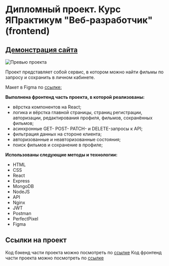 #  Дипломный проект. Курс ЯПрактикум "Веб-разработчик" (frontend)

## [Демонстрация сайта](https://movies.marusillda.nomoreparties.sbs)

![Превью проекта]()

Проект представляет собой сервис, в котором можно найти фильмы по запросу и сохранить в личном кабинете.

Макет в Figma по [ссылке:](https://disk.yandex.ru/d/rCWxnXTRqKTiTg)

**Выполнена фронтенд часть проекта, в которой реализованы:** 
* вёрстка компонентов на React;
* логика и вёрстка главной страницы, страниц регистрации, авторизации, редактирования профиля, фильмов, сохранённых фильмов;
* асинхронные GET- POST- PATCH- и DELETE-запросы к API;
* фильтрация данных на стороне клиента;
* авторизованные и неавторизованные состояния;
* поиск фильмов и сохранение в профиле;

**Использованы следующие методы и технологии:**
  * HTML
  * CSS
  * React
  * Express
  * MongoDB
  * NodeJS
  * API
  * Nginx
  * JWT
  * Postman
  * PerfectPixel
  * Figma

## Ссылки на проект
Код бэкенд части проекта можно посмотреть по [ссылке](https://github.com/marusillda/movies-explorer-api)
Код фронтенд части проекта можно посмотреть по [ссылке](https://github.com/marusillda/movies-explorer-frontend)
